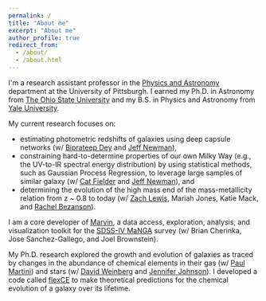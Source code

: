 ```yaml
---
permalink: /
title: "About me"
excerpt: "About me"
author_profile: true
redirect_from:
  - /about/
  - /about.html
---
```


I'm a research assistant professor in the [Physics and Astronomy](https://www.physicsandastronomy.pitt.edu/) department at the University of Pittsburgh. I earned my Ph.D. in Astronomy from [The Ohio State University](https://astronomy.osu.edu/) and my B.S. in Physics and Astronomy from [Yale University](https://astronomy.yale.edu/).

My current research focuses on:
- estimating photometric redshifts of galaxies using deep capsule networks (w/ [Biprateep Dey](https://biprateep.github.io/) and [Jeff Newman](https://janewman-pitt-edu.github.io/)),
- constraining hard-to-determine properties of our own Milky Way (e.g., the UV-to-IR spectral energy distribution) by using statistical methods, such as Gaussian Process Regression, to leverage large samples of similar galaxy (w/ [Cat Fielder](https://cfielder.github.io/) and [Jeff Newman](https://janewman-pitt-edu.github.io/)), and
- determining the evolution of the high mass end of the mass-metallicity relation from z ~ 0.8 to today (w/ [Zach Lewis](https://zachjlewis.github.io/), Mariah Jones, Katie Mack, and [Rachel Bezanson](https://rachelbezanson.github.io/)).

I am a core developer of [Marvin](https://dr16.sdss.org/marvin/), a data access, exploration, analysis, and visualization toolkit for the [SDSS-IV MaNGA](https://www.sdss.org/surveys/manga/) survey (w/ Brian Cherinka, Jose Sanchez-Gallego, and Joel Brownstein).

My Ph.D. research explored the growth and evolution of galaxies as traced by changes in the abundance of chemical elements in their gas (w/ [Paul Martini](https://astronomy.osu.edu/people/martini.10)) and stars (w/ [David Weinberg](https://astronomy.osu.edu/people/weinberg.21) and [Jennifer Johnson](https://astronomy.osu.edu/people/johnson.3064)). I developed a code called [flexCE](https://github.com/bretthandrews/flexCE) to make theoretical predictions for the chemical evolution of a galaxy over its lifetime.
